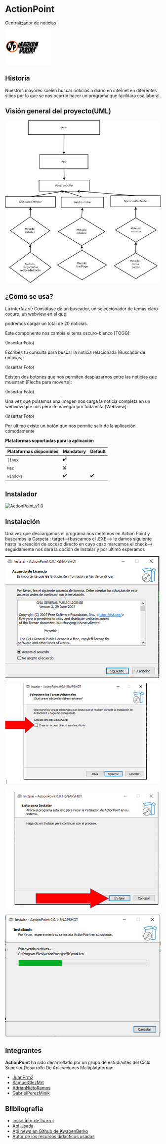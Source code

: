 # ActionPoint
Centralizador de noticias



![image](https://github.com/dam-dad/ActionPoint/blob/main/src/main/resources/images/LogoAPBlanco.png?raw=true)



## Historia

Nuestros mayores suelen buscar noticias a diario en internet en diferentes sitios por lo que se nos ocurrió  hacer un programa que facilitara esa laboral.

## Visión general del proyecto(UML)

![image](https://github.com/dam-dad/ActionPoint/blob/main/src/main/resources/recursosImg/Diagrama1.png?raw=true)



## ¿Como se usa?



La interfaz se Constituye de un buscador, un seleccionador de temas claro-oscuro, un webview en el que

podremos cargar un total de 20 noticias.

Este componente nos cambia el tema oscuro-blanco [TOGG]:

(Insertar Foto)

Escribes tu consulta para buscar la noticia relacionada [Buscador de noticias]:

(Insertar Foto)

Existen dos botones que nos permiten desplazarnos entre las noticias que muestran [Flecha para moverte]:

(Insertar Foto)

Una vez que pulsamos una imagen nos carga la noticia completa en un webview que nos permite navegar por toda esta [Webview]:

(Insertar Foto)

Por ultimo existe un botón que nos permite salir de la aplicación cómodamente





**Plataformas soportadas para la aplicación**

| Plataformas disponibles | Mandatory | Default |
| ----------------------- | --------- | ------- |
| `linux`                 | ✔️         |         |
| `Mac`                   | ❌         |         |
| `windows`               | ✔️         | ✔️       |

## Instalador

![ActionPoint_v1.0](https://github.com/dam-dad/ActionPoint/releases)

## Instalación



Una vez que descargamos el programa nos metemos en Action Point y buscamos la Carpeta : target-->buscamos el .EXE--> le damos siguiente hasta la creación de acceso directo en cuyo caso marcamos el check--> seguidamente nos dará la  opción de Instalar y por ultimo esperamos 



![image](https://github.com/dam-dad/ActionPoint/blob/main/src/main/resources/recursosImg/PoliticasDeUso.PNG?raw=true)

![image](https://github.com/dam-dad/ActionPoint/blob/main/src/main/resources/recursosImg/image.png?raw=true)

![image](https://github.com/dam-dad/ActionPoint/blob/main/src/main/resources/recursosImg/darleClick.png?raw=true)

![image](https://github.com/dam-dad/ActionPoint/blob/main/src/main/resources/recursosImg/InstalacionFull.png?raw=true)



## Integrantes

**ActionPoint** ha sido desarrollado por un grupo de estudiantes del Ciclo Superior Desarrollo De Aplicaciones Multiplataforma:

- [JuanPrm2 ](https://github.com/JuanPrm2)
- [SamuelGlezMrt ](https://github.com/SamuelGlezMrt)
- [AdrianNietoRamos ](https://github.com/AdrianNietoRamos)
- [GabrielPerezMinik ](https://github.com/GabrielPerezMinik)

## Blibliografia

- [Instalador de fvarrui](https://github.com/fvarrui/JavaPackager)
- [Api Usada](https://newsapi.org/)
- [Api news en Github de KwabenBerko](https://github.com/KwabenBerko/News-API-Java)
- [Autor de los recursos didacticos usados](https://github.com/fvarrui)
